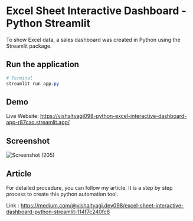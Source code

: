 # Excel Sheet Interactive Dashboard - Python Streamlit

To show Excel data, a sales dashboard was created in Python using the Streamlit package.

## Run the application
```Powershell
# Terminal
streamlit run app.py
```

## Demo
Live Website: https://vishaltyagi098-python-excel-interactive-dashboard-app-r87cao.streamlit.app/

## Screenshot

![Screenshot (205)](https://user-images.githubusercontent.com/87750186/209627103-914d9fb1-0e74-411d-b2f6-f9cbc1eb3404.png)

## Article 

For detailed procedure, you can follow my article. It is a step by step process to create this python automation tool.

Link : https://medium.com/@vishaltyagi.dev098/excel-sheet-interactive-dashboard-python-streamlit-114f7c240fc8

